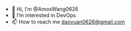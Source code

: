 - 👋 Hi, I’m @AmosWang0626
- 👀 I’m interested in DevOps
- 📫 How to reach me daoyuan0626@gmail.com

<!---
AmosWang0626/AmosWang0626 is a ✨ special ✨ repository because its `README.md` (this file) appears on your GitHub profile.
You can click the Preview link to take a look at your changes.
--->
